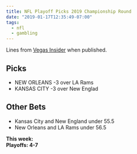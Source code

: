 ```yaml
---
title: NFL Playoff Picks 2019 Championship Round
date: "2019-01-17T12:35:49-07:00"
tags:
  - nfl
  - gambling
---
```


Lines from [Vegas Insider](http://www.vegasinsider.com/nfl/matchups/matchups.cfm/week/20/season/2018) when published.

## Picks

- NEW ORLEANS -3 over LA Rams
- KANSAS CITY -3 over New Englad

## Other Bets

- Kansas City and New England under 55.5
- New Orleans and LA Rams under 56.5

**This week:**<br/>
**Playoffs: 4-7**
